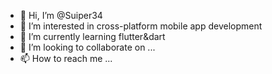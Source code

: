 - 👋 Hi, I’m @Suiper34
- 👀 I’m interested in cross-platform mobile app development 
- 🌱 I’m currently learning flutter&dart
- 💞️ I’m looking to collaborate on ...
- 📫 How to reach me ...

<!---
Suiper34/Suiper34 is a ✨ special ✨ repository because its `README.md` (this file) appears on your GitHub profile.
You can click the Preview link to take a look at your changes.
--->
